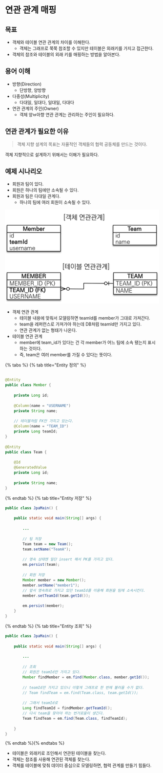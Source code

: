# 연관 관계 매핑

## 목표

- 객체와 테이블 연관 관계의 차이를 이해한다.
    - 객체는 그래프로 쭉쭉 참조할 수 있지만 테이블은 외래키를 가지고 접근한다.
- 객체의 참조와 테이블의 외래 키를 매핑하는 방법을 알아본다.

## 용어 이해

- 방향(Direction)
    - 단방향, 양방향
- 다중성(Multiplicity)
    - 다대일, 일대다, 일대일, 다대다
- 연관 관계의 주인(Owner)
    - 객체 양ㅂ아향 연관 관계는 관리하는 주인이 필요하다.

## 연관 관계가 필요한 이유

> 객체 지향 설계의 목표는 자율적인 객체들의 협력 공동체를 만드는 것이다.

객체 지향적으로 설계하기 위해서는 이해가 필요하다.

## 예제 시나리오

- 회원과 팀이 있다.
- 회원은 하나의 팀에만 소속될 수 있다.
- 회원과 팀은 다대일 관계다.
    - 하나의 팀에 여러 회원이 소속될 수 있다.

![](../../.gitbook/assets/kimyounghan-orm-jpa/05/Screen%20Shot%202021-03-17%20at%2012.47.16%20PM.png)

- 객체 연관 관계
    - 테이블 내용에 맞춰서 모델링하면 teamId를 member가 그대로 가져간다.
    - team을 레퍼런스로 가져가야 하는데 DB처럼 teamId만 가지고 있다.
    - 연관 관계가 없는 형태가 나온다.
- 테이블 연관 관계
    - member에 team_id가 있다는 건 각 member가 어느 팀에 소속 됐는지 표시하는 것이다.
    - 즉, team은 여러 member를 가질 수 있다는 뜻이다.

{% tabs %} {% tab title="Entity 정의" %}

```java

@Entity
public class Member {

    private Long id;
    
    @Column(name = "USERNAME")
    private String name;

    // 테이블처럼 FK만 가지고 있는다.
    @Column(name = "TEAM_ID")
    private Long teamId;
}

@Entity
public class Team {

    @Id
    @GeneratedValue
    private Long id;

    private String name;
}
```

{% endtab %} {% tab title="Entity 저장" %}

```java
public class JpaMain() {

    public static void main(String[] args) {
        
        ...
      
        // 팀 저장
        Team team = new Team();
        team.setName("TeamA");
        
        // 영속 상태엔 일단 insert 해서 PK를 가지고 있다.
        em.persist(team);

        // 회원 저장
        Member member = new Member();
        member.setName("member1");
        // 앞서 영속화로 가지고 있던 teamId를 이용해 회원을 팀에 소속시킨다.
        member.setTeamId(team.getId());
        
        em.persist(member);
    }
}
```

{% endtab %} {% tab title="Entity 조회" %}

```java
public class JpaMain() {

    public static void main(String[] args) {
        
        ...
      
        // 조회
        // 회원은 teamId만 가지고 있다.
        Member findMember = em.find(Member.class, member.getId());

        // teamId만 가지고 있으니 이렇게 그래프로 한 번에 불러올 수가 없다. 
        // Team findTeam = em.find(Team.class, team.getId());
      
        // 그래서 teamId로
        Long findTeamId = findMember.getTeamId();
        // 다시 team을 찾아야 하는 번거로움이 생긴다.
        Team findTeam = em.find(Team.class, findTeamId);
        
    }
}
```

{% endtab %}{% endtabs %}

- 테이블은 외래키로 조인해서 연관된 테이블을 찾는다.
- 객체는 참조를 사용해 연관된 객체를 찾는다.
- 객체를 테이블에 맞춰 데이터 중심으로 모델링하면, 협력 관계를 만들기 힘들다.

